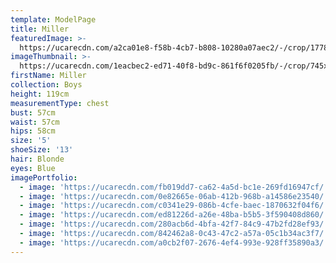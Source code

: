 ```yaml
---
template: ModelPage
title: Miller
featuredImage: >-
  https://ucarecdn.com/a2ca01e8-f58b-4cb7-b808-10280a07aec2/-/crop/1778x807/0,0/-/preview/
imageThumbnail: >-
  https://ucarecdn.com/1eacbec2-ed71-40f8-bd9c-861f6f0205fb/-/crop/745x1005/294,259/-/preview/
firstName: Miller
collection: Boys
height: 119cm
measurementType: chest
bust: 57cm
waist: 57cm
hips: 58cm
size: '5'
shoeSize: '13'
hair: Blonde
eyes: Blue
imagePortfolio:
  - image: 'https://ucarecdn.com/fb019dd7-ca62-4a5d-bc1e-269fd16947cf/'
  - image: 'https://ucarecdn.com/0e82665e-06ab-412b-968b-a14586e23540/'
  - image: 'https://ucarecdn.com/c0341e29-086b-4cfe-baec-1870632f04f6/'
  - image: 'https://ucarecdn.com/ed81226d-a26e-48ba-b5b5-3f590408d860/'
  - image: 'https://ucarecdn.com/280acb6d-4bfa-42f7-84c9-47b2fd28ef93/'
  - image: 'https://ucarecdn.com/842462a8-0c43-47c2-a57a-05c1b34ac3f7/'
  - image: 'https://ucarecdn.com/a0cb2f07-2676-4ef4-993e-928ff35890a3/'
---
```


